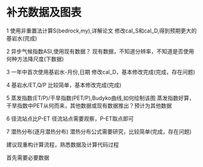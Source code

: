 # 补充数据及图表

1 使用非重置法计算S(bedrock,my),详解论文 
修改cal_S和cal_D,得到预期更大的基岩水(完成)

2 异步气候指数ASI,使用现有数据？
现有数据，不知道分辨率，不知道是否使用何种方法降尺度(下数据)

3 一年中首次使用基岩水-月份,日期
修改cal_D，基本修改完成(完成，存在问题)

4 基岩水/ET,Q/P
比较简单，基本修改完成(完成)

5 蒸发指数(ET/P)/干旱指数(PET/P),Budyko曲线,如何绘制该图
蒸发指数好算，干旱指数中PET从何而来，其他数据或现有数据推出？预计为其他数据

6 径流站点比P-ET
径流站点需要观察，P-ET取点即可

7 潜热分布(逐月潜热分布)
潜热分布公式需要研究，比较简单(完成，存在问题)


建议现重构计算流程，熟悉数据及计算代码过程

首先需要必要数据